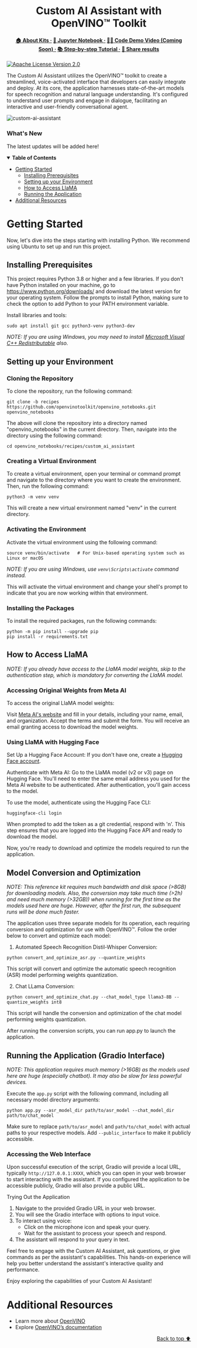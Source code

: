 <div id="top" align="center">
  <h1>Custom AI Assistant with OpenVINO™ Toolkit</h1>
  <h4>
    <a href="https://www.intel.com/content/www/us/en/developer/topic-technology/edge-5g/open-potential.html">🏠&nbsp;About&nbsp;Kits&nbsp;·</a>
    <a href="explainable_ai.ipynb">📔&nbsp;Jupyter&nbsp;Notebook&nbsp;·</a>
    <a href="/">👨‍💻&nbsp;Code&nbsp;Demo&nbsp;Video&nbsp;(Coming Soon)&nbsp;·</a>
    <a href="/">📚&nbsp;Step&#8209;by&#8209;step&nbsp;Tutorial&nbsp;·</a>
    <a href="https://github.com/openvinotoolkit/openvino_notebooks/discussions">👥&nbsp;Share&nbsp;results</a>
  </h4>
</div>

[![Apache License Version 2.0](https://img.shields.io/badge/license-Apache_2.0-green.svg)](https://github.com/openvinotoolkit/openvino_notebooks/blob/main/LICENSE)

The Custom AI Assistant utilizes the OpenVINO™ toolkit to create a streamlined, voice-activated interface that developers can easily integrate and deploy. At its core, the application harnesses state-of-the-art models for speech recognition and natural language understanding. It's configured to understand user prompts and engage in dialogue, facilitating an interactive and user-friendly conversational agent.

![custom-ai-assistant](https://github.com/openvinotoolkit/openvino_notebooks/assets/138901786/e0c2f2db-c213-4071-970b-09ebc1eea710)

### What's New

The latest updates will be added here!

<details open><summary><b>Table of Contents</b></summary>
  
- [Getting Started](#getting-started)
  - [Installing Prerequisites](#installing-prerequisites)
  - [Setting up your Environment](#setting-up-your-environment)
  - [How to Access LlaMA](#how-to-access-llama)
  - [Running the Application](#running-the-application)
- [Additional Resources](#additional-resources)

</details>

# Getting Started

Now, let's dive into the steps starting with installing Python. We recommend using Ubuntu to set up and run this project.

## Installing Prerequisites

This project requires Python 3.8 or higher and a few libraries. If you don't have Python installed on your machine, go to https://www.python.org/downloads/ and download the latest version for your operating system. Follow the prompts to install Python, making sure to check the option to add Python to your PATH environment variable.

Install libraries and tools:

```shell
sudo apt install git gcc python3-venv python3-dev
```

_NOTE: If you are using Windows, you may need to install [Microsoft Visual C++ Redistributable](https://aka.ms/vs/16/release/vc_redist.x64.exe) also._

## Setting up your Environment

### Cloning the Repository

To clone the repository, run the following command:

```shell
git clone -b recipes https://github.com/openvinotoolkit/openvino_notebooks.git openvino_notebooks
```

The above will clone the repository into a directory named "openvino_notebooks" in the current directory. Then, navigate into the directory using the following command:

```shell
cd openvino_notebooks/recipes/custom_ai_assistant
```

### Creating a Virtual Environment

To create a virtual environment, open your terminal or command prompt and navigate to the directory where you want to create the environment. Then, run the following command:

```shell
python3 -m venv venv
```
This will create a new virtual environment named "venv" in the current directory.

### Activating the Environment

Activate the virtual environment using the following command:

```shell
source venv/bin/activate   # For Unix-based operating system such as Linux or macOS
```

_NOTE: If you are using Windows, use `venv\Scripts\activate` command instead._

This will activate the virtual environment and change your shell's prompt to indicate that you are now working within that environment.

### Installing the Packages

To install the required packages, run the following commands:

```shell
python -m pip install --upgrade pip 
pip install -r requirements.txt
```
## How to Access LlaMA

_NOTE: If you already have access to the LlaMA model weights, skip to the authentication step, which is mandatory for converting the LlaMA model._

### Accessing Original Weights from Meta AI

To access the original LlaMA model weights:

Visit [Meta AI's website](https://ai.meta.com/resources/models-and-libraries/llama-downloads/) and fill in your details, including your name, email, and organization.
Accept the terms and submit the form. You will receive an email granting access to download the model weights.

### Using LlaMA with Hugging Face

Set Up a Hugging Face Account: If you don't have one, create a [Hugging Face account](https://huggingface.co/welcome).

Authenticate with Meta AI: Go to the LlaMA model (v2 or v3) page on Hugging Face. You'll need to enter the same email address you used for the Meta AI website to be authenticated. After authentication, you'll gain access to the model.

To use the model, authenticate using the Hugging Face CLI:

```shell
huggingface-cli login
```
When prompted to add the token as a git credential, respond with 'n'. This step ensures that you are logged into the Hugging Face API and ready to download the model.

Now, you're ready to download and optimize the models required to run the application.

## Model Conversion and Optimization

_NOTE: This reference kit requires much bandwidth and disk space (>8GB) for downloading models. Also, the conversion may take much time (>2h) and need much memory (>32GB)) when running for the first time as the models used here are huge. However, after the first run, the subsequent runs will be done much faster._

The application uses three separate models for its operation, each requiring conversion and optimization for use with OpenVINO™. Follow the order below to convert and optimize each model:

1. Automated Speech Recognition Distil-Whisper Conversion:
```shell
python convert_and_optimize_asr.py --quantize_weights
```
This script will convert and optimize the automatic speech recognition (ASR) model performing weights quantization.

2. Chat LLama Conversion:
```shell
python convert_and_optimize_chat.py --chat_model_type llama3-8B --quantize_weights int8
```
This script will handle the conversion and optimization of the chat model performing weights quantization. 

After running the conversion scripts, you can run app.py to launch the application.

## Running the Application (Gradio Interface)

_NOTE: This application requires much memory (>16GB) as the models used here are huge (especially chatbot). It may also be slow for less powerful devices._

Execute the `app.py` script with the following command, including all necessary model directory arguments:
```shell
python app.py --asr_model_dir path/to/asr_model --chat_model_dir path/to/chat_model
```
Make sure to replace `path/to/asr_model` and `path/to/chat_model` with actual paths to your respective models. Add `--public_interface` to make it publicly accessible.

### Accessing the Web Interface
Upon successful execution of the script, Gradio will provide a local URL, typically `http://127.0.0.1:XXXX`, which you can open in your web browser to start interacting with the assistant. If you configured the application to be accessible publicly, Gradio will also provide a public URL.

Trying Out the Application
1. Navigate to the provided Gradio URL in your web browser.
2. You will see the Gradio interface with options to input voice.
3. To interact using voice:
    - Click on the microphone icon and speak your query.
    - Wait for the assistant to process your speech and respond.
4. The assistant will respond to your query in text.

Feel free to engage with the Custom AI Assistant, ask questions, or give commands as per the assistant's capabilities. This hands-on experience will help you better understand the assistant's interactive quality and performance.

Enjoy exploring the capabilities of your Custom AI Assistant!

# Additional Resources
- Learn more about [OpenVINO](https://www.intel.com/content/www/us/en/developer/tools/openvino-toolkit/overview.html)
- Explore [OpenVINO’s documentation](https://docs.openvino.ai/2023.0/home.html)

<p align="right"><a href="#top">Back to top ⬆️</a></p>
